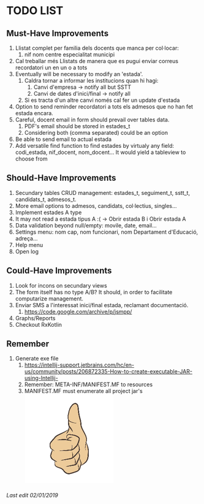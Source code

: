 # TODO LIST

## Must-Have Improvements

1. Llistat complet per familia dels docents que manca per col·locar:
    1. nif nom centre especialitat municipi
1. Cal treballar més Llistats de manera que es pugui enviar correus recordatori un en un o a tots
1. Eventually will be necessary to modify an 'estada'.
    1. Caldra tornar a informar les institucions quan hi hagi:
        1. Canvi d'empresa -> notify all but SSTT
        1. Canvi de dates d'inici/final -> notify all
    1. Si es tracta d'un altre canvi només cal fer un update d'estada
1. Option to send reminder recordatori a tots els admesos que no han fet estada encara.
1. Careful, docent email in form should prevail over tables data.
    1. PDF's email should be stored in estades_t
    1. Considering both (comma separated) could be an option
1. Be able to send email to actual estada
1. Add versatile find function to find estades by virtualy any field: codi_estada, nif_docent, nom_docent... It would yield a tableview to choose from

## Should-Have Improvements

1. Secundary tables CRUD management: estades_t, seguiment_t, sstt_t, candidats_t, admesos_t.
1. More email options to admesos, candidats, col·lectius, singles...
1. Implement estades A type
1. It may not read a estada tipus A :( -> Obrir estada B i Obrir estada A
1. Data validation beyond null/empty: movile, date, email...
1. Settings menu: nom cap, nom funcionari, nom Departament d'Educació, adreça...
1. Help menu
1. Open log

## Could-Have Improvements

1. Look for incons on secundary views
1. The form itself has no type A/B? It should, in order to facilitate computarize management.
1. Enviar SMS a l'interessat inici/final estada, reclamant documentació.
    1. https://code.google.com/archive/p/jsmpp/
1. Graphs/Reports
1. Checkout RxKotlin

## Remember

1. Generate exe file
    1. https://intellij-support.jetbrains.com/hc/en-us/community/posts/206872335-How-to-create-executable-JAR-using-Intellij-
    1. Remember: META-INF/MANIFEST.MF to resources
    1. MANIFEST.MF must enumerate all project jar's
![Thumb Up](./thumb_up.jpg)

###### Last edit 02/01/2019